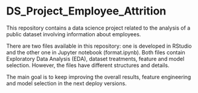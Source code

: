 # DS_Project_Employee_Attrition

 This repository contains a data science project related to the analysis of a public dataset involving information about employees.

There are two files available in this repository: one is developed in RStudio and the other one in Jupyter notebook (format.ipynb). Both files contain Exploratory Data Analysis (EDA), dataset treatments, feature and model selection. However, the files have different structures and details.

The main goal is to keep improving the overall results, feature engineering and model selection in the next deploy versions.

